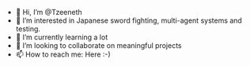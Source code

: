 - 👋 Hi, I’m @Tzeeneth
- 👀 I’m interested in Japanese sword fighting, multi-agent systems and testing.
- 🌱 I’m currently learning a lot
- 💞️ I’m looking to collaborate on meaningful projects
- 📫 How to reach me: Here :-) 

<!---
Tzeeneth/Tzeeneth is a ✨ special ✨ repository because its `README.md` (this file) appears on your GitHub profile.
You can click the Preview link to take a look at your changes.
--->
